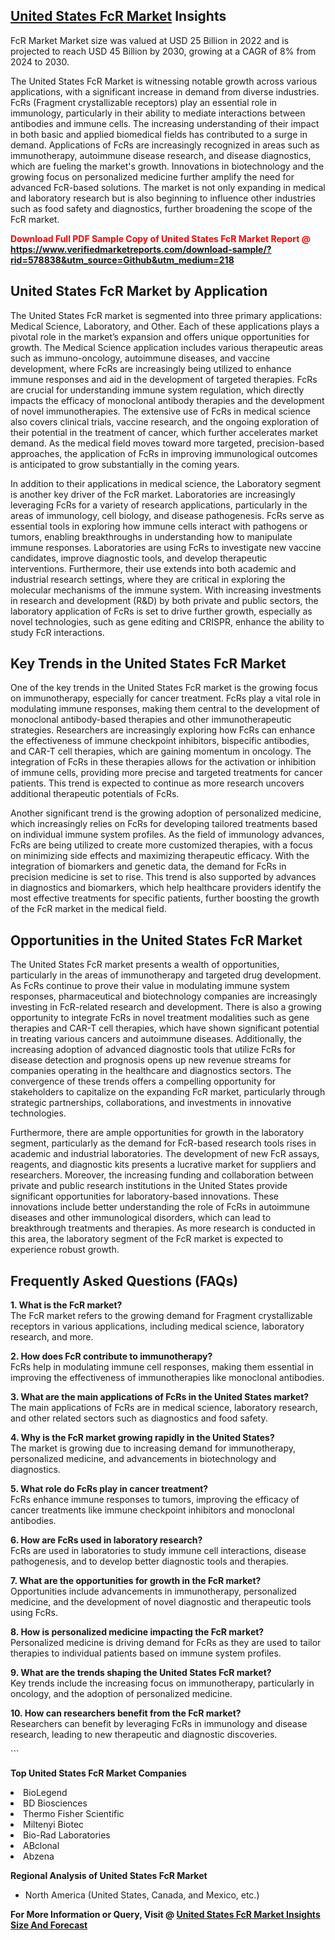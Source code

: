 <h2><a href="https://www.verifiedmarketreports.com/download-sample/?rid=578838&amp;utm_source=Github&amp;utm_medium=218" target="_blank">United States FcR Market</a> Insights</h2><p>FcR Market Market size was valued at USD 25 Billion in 2022 and is projected to reach USD 45 Billion by 2030, growing at a CAGR of 8% from 2024 to 2030.</p><p> <p>The United States FcR Market is witnessing notable growth across various applications, with a significant increase in demand from diverse industries. FcRs (Fragment crystallizable receptors) play an essential role in immunology, particularly in their ability to mediate interactions between antibodies and immune cells. The increasing understanding of their impact in both basic and applied biomedical fields has contributed to a surge in demand. Applications of FcRs are increasingly recognized in areas such as immunotherapy, autoimmune disease research, and disease diagnostics, which are fueling the market's growth. Innovations in biotechnology and the growing focus on personalized medicine further amplify the need for advanced FcR-based solutions. The market is not only expanding in medical and laboratory research but is also beginning to influence other industries such as food safety and diagnostics, further broadening the scope of the FcR market. <strong><p><span class=""><span style="color: #ff0000;"><strong>Download Full PDF Sample Copy of United States FcR Market Report</strong> @ </span><a href="https://www.verifiedmarketreports.com/download-sample/?rid=578838&amp;utm_source=Github&amp;utm_medium=218" target="_blank">https://www.verifiedmarketreports.com/download-sample/?rid=578838&amp;utm_source=Github&amp;utm_medium=218</a></span></p></strong></p> <h2>United States FcR Market by Application</h2> <p>The United States FcR market is segmented into three primary applications: Medical Science, Laboratory, and Other. Each of these applications plays a pivotal role in the market’s expansion and offers unique opportunities for growth. The Medical Science application includes various therapeutic areas such as immuno-oncology, autoimmune diseases, and vaccine development, where FcRs are increasingly being utilized to enhance immune responses and aid in the development of targeted therapies. FcRs are crucial for understanding immune system regulation, which directly impacts the efficacy of monoclonal antibody therapies and the development of novel immunotherapies. The extensive use of FcRs in medical science also covers clinical trials, vaccine research, and the ongoing exploration of their potential in the treatment of cancer, which further accelerates market demand. As the medical field moves toward more targeted, precision-based approaches, the application of FcRs in improving immunological outcomes is anticipated to grow substantially in the coming years. </p> <p>In addition to their applications in medical science, the Laboratory segment is another key driver of the FcR market. Laboratories are increasingly leveraging FcRs for a variety of research applications, particularly in the areas of immunology, cell biology, and disease pathogenesis. FcRs serve as essential tools in exploring how immune cells interact with pathogens or tumors, enabling breakthroughs in understanding how to manipulate immune responses. Laboratories are using FcRs to investigate new vaccine candidates, improve diagnostic tools, and develop therapeutic interventions. Furthermore, their use extends into both academic and industrial research settings, where they are critical in exploring the molecular mechanisms of the immune system. With increasing investments in research and development (R&D) by both private and public sectors, the laboratory application of FcRs is set to drive further growth, especially as novel technologies, such as gene editing and CRISPR, enhance the ability to study FcR interactions. </p> <h2>Key Trends in the United States FcR Market</h2> <p>One of the key trends in the United States FcR market is the growing focus on immunotherapy, especially for cancer treatment. FcRs play a vital role in modulating immune responses, making them central to the development of monoclonal antibody-based therapies and other immunotherapeutic strategies. Researchers are increasingly exploring how FcRs can enhance the effectiveness of immune checkpoint inhibitors, bispecific antibodies, and CAR-T cell therapies, which are gaining momentum in oncology. The integration of FcRs in these therapies allows for the activation or inhibition of immune cells, providing more precise and targeted treatments for cancer patients. This trend is expected to continue as more research uncovers additional therapeutic potentials of FcRs. </p> <p>Another significant trend is the growing adoption of personalized medicine, which increasingly relies on FcRs for developing tailored treatments based on individual immune system profiles. As the field of immunology advances, FcRs are being utilized to create more customized therapies, with a focus on minimizing side effects and maximizing therapeutic efficacy. With the integration of biomarkers and genetic data, the demand for FcRs in precision medicine is set to rise. This trend is also supported by advances in diagnostics and biomarkers, which help healthcare providers identify the most effective treatments for specific patients, further boosting the growth of the FcR market in the medical field. </p> <h2>Opportunities in the United States FcR Market</h2> <p>The United States FcR market presents a wealth of opportunities, particularly in the areas of immunotherapy and targeted drug development. As FcRs continue to prove their value in modulating immune system responses, pharmaceutical and biotechnology companies are increasingly investing in FcR-related research and development. There is also a growing opportunity to integrate FcRs in novel treatment modalities such as gene therapies and CAR-T cell therapies, which have shown significant potential in treating various cancers and autoimmune diseases. Additionally, the increasing adoption of advanced diagnostic tools that utilize FcRs for disease detection and prognosis opens up new revenue streams for companies operating in the healthcare and diagnostics sectors. The convergence of these trends offers a compelling opportunity for stakeholders to capitalize on the expanding FcR market, particularly through strategic partnerships, collaborations, and investments in innovative technologies. </p> <p>Furthermore, there are ample opportunities for growth in the laboratory segment, particularly as the demand for FcR-based research tools rises in academic and industrial laboratories. The development of new FcR assays, reagents, and diagnostic kits presents a lucrative market for suppliers and researchers. Moreover, the increasing funding and collaboration between private and public research institutions in the United States provide significant opportunities for laboratory-based innovations. These innovations include better understanding the role of FcRs in autoimmune diseases and other immunological disorders, which can lead to breakthrough treatments and therapies. As more research is conducted in this area, the laboratory segment of the FcR market is expected to experience robust growth. </p> <h2>Frequently Asked Questions (FAQs)</h2> <p><strong>1. What is the FcR market?</strong><br> The FcR market refers to the growing demand for Fragment crystallizable receptors in various applications, including medical science, laboratory research, and more.</p> <p><strong>2. How does FcR contribute to immunotherapy?</strong><br> FcRs help in modulating immune cell responses, making them essential in improving the effectiveness of immunotherapies like monoclonal antibodies.</p> <p><strong>3. What are the main applications of FcRs in the United States market?</strong><br> The main applications of FcRs are in medical science, laboratory research, and other related sectors such as diagnostics and food safety.</p> <p><strong>4. Why is the FcR market growing rapidly in the United States?</strong><br> The market is growing due to increasing demand for immunotherapy, personalized medicine, and advancements in biotechnology and diagnostics.</p> <p><strong>5. What role do FcRs play in cancer treatment?</strong><br> FcRs enhance immune responses to tumors, improving the efficacy of cancer treatments like immune checkpoint inhibitors and monoclonal antibodies.</p> <p><strong>6. How are FcRs used in laboratory research?</strong><br> FcRs are used in laboratories to study immune cell interactions, disease pathogenesis, and to develop better diagnostic tools and therapies.</p> <p><strong>7. What are the opportunities for growth in the FcR market?</strong><br> Opportunities include advancements in immunotherapy, personalized medicine, and the development of novel diagnostic and therapeutic tools using FcRs.</p> <p><strong>8. How is personalized medicine impacting the FcR market?</strong><br> Personalized medicine is driving demand for FcRs as they are used to tailor therapies to individual patients based on immune system profiles.</p> <p><strong>9. What are the trends shaping the United States FcR market?</strong><br> Key trends include the increasing focus on immunotherapy, particularly in oncology, and the adoption of personalized medicine.</p> <p><strong>10. How can researchers benefit from the FcR market?</strong><br> Researchers can benefit by leveraging FcRs in immunology and disease research, leading to new therapeutic and diagnostic discoveries.</p> ```</p><p><strong>Top United States FcR Market Companies</strong></p><div data-test-id=""><p><li>BioLegend</li><li> BD Biosciences</li><li> Thermo Fisher Scientific</li><li> Miltenyi Biotec</li><li> Bio-Rad Laboratories</li><li> ABclonal</li><li> Abzena</li></p><div><strong>Regional Analysis of&nbsp;United States FcR Market</strong></div><ul><li dir="ltr"><p dir="ltr">North America&nbsp;(United States, Canada, and Mexico, etc.)</p></li></ul><p><strong>For More Information or Query, Visit @&nbsp;</strong><strong><a href="https://www.verifiedmarketreports.com/product/fcr-market/?utm_source=Github&amp;utm_medium=218" target="_blank">United States FcR Market Insights Size And Forecast</a></strong></p></div>
